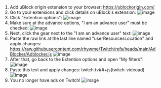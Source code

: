 1. Add uBlock origin extension to your browser: https://ublockorigin.com/
2. Go to your extensions and click details on uBlock's extension: ![image](https://github.com/user-attachments/assets/eebc681d-3284-415a-946b-3af4a81cec04)
3. Click "Extention options": ![image](https://github.com/user-attachments/assets/ed1af467-dc30-4c8b-a3e7-4d3c99511cc6)
4. Make sure at the advance options, "I am an advance user" must be checked: ![image](https://github.com/user-attachments/assets/43ac1b06-715c-4bdf-b238-05d62dd4502b)
5. Next, click the gear next to the "I am an advance user" text: ![image](https://github.com/user-attachments/assets/b37f9c4e-df50-4997-b20f-a0bca0014dc6)
6. Paste the raw link at the last line named "userResourcesLocation" and apply changes: https://raw.githubusercontent.com/rhywme/Twitch/refs/heads/main/AdBlocker/Adblocker.js ![image](https://github.com/user-attachments/assets/639244a1-dbd3-42e0-b89c-b23359a27225)
7. After that, go back to the Extention options and open "My filters": ![image](https://github.com/user-attachments/assets/c679019a-d39a-4cc8-9a1f-f90905d8ff45)
8. Paste this text and apply changes: twitch.tv##+js(twitch-videoad) ![image](https://github.com/user-attachments/assets/652275f0-617f-4025-bcf0-82a341ed9b17)
9. You no longer have ads on Twitch!
![image](https://media.tenor.com/ej_uvg93_v8AAAAM/yippee-iluvmybf.gif)
